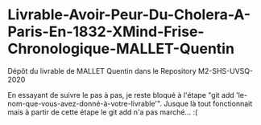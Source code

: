 # Livrable-Avoir-Peur-Du-Cholera-A-Paris-En-1832-XMind-Frise-Chronologique-MALLET-Quentin
Dépôt du livrable de MALLET Quentin dans le Repository M2-SHS-UVSQ-2020

En essayant de suivre le pas à pas, je reste bloqué à l'étape "git add 'le-nom-que-vous-avez-donné-à-votre-livrable'". Jusque là tout fonctionnait mais à partir de cette étape le git add n'a pas marché... :(
